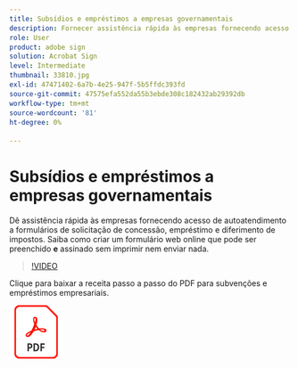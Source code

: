 ```yaml
---
title: Subsídios e empréstimos a empresas governamentais
description: Fornecer assistência rápida às empresas fornecendo acesso de autoatendimento a formulários de solicitação de concessão, empréstimo e diferimento de impostos
role: User
product: adobe sign
solution: Acrobat Sign
level: Intermediate
thumbnail: 33810.jpg
exl-id: 47471402-6a7b-4e25-947f-5b5ffdc393fd
source-git-commit: 47575efa552da55b3ebde308c182432ab29392db
workflow-type: tm+mt
source-wordcount: '81'
ht-degree: 0%

---
```


# Subsídios e empréstimos a empresas governamentais

Dê assistência rápida às empresas fornecendo acesso de autoatendimento a formulários de solicitação de concessão, empréstimo e diferimento de impostos. Saiba como criar um formulário web online que pode ser preenchido **e** assinado sem imprimir nem enviar nada.

>[!VIDEO](https://video.tv.adobe.com/v/33810?hidetitle=true)

Clique para baixar a receita passo a passo do PDF para subvenções e empréstimos empresariais.

[![Baixar PDF Receita](../assets/acrobat_PDF_96.png)](../assets/UseCaseRecipe-EN-CreatingWebForms.pdf)
